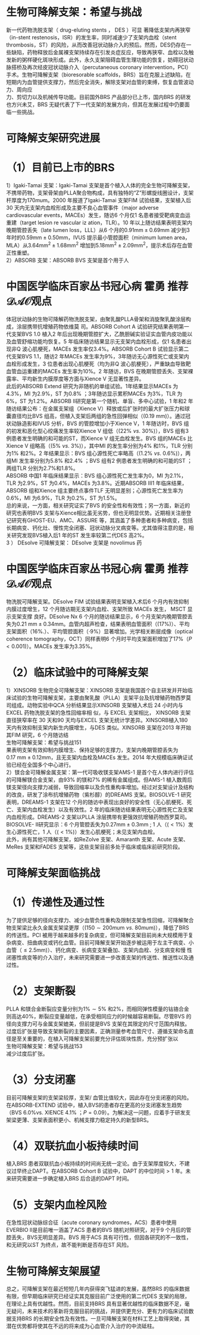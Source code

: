 # 生物可降解支架：希望与挑战  
新一代药物洗脱支架（ drug-eluting stents ， DES ）可显 著降低支架内再狭窄（in-stent restenosis，ISR）的发生率，同时减速少了支架内血栓（stent thrombosis，ST）的风险，从而改善冠状动脉介入的预后。然而，DES仍存在一些缺陷，药物释放后金属裸支架持续存在引发炎症反应，导致再狭窄、血栓以及触发新的粥样硬化斑块形成。此外，永久支架阻碍血管生理功能的恢复，妨碍冠状动脉搭桥及再次经皮冠状动脉介入（percutaneous coronary intervention，PCI）手术。生物可降解支架（bioresorable scaffolds，BRS）旨在克服上述缺陷，在短期内为血管提供支撑力，然后完全消失，解除支架对血管的束缚，恢复血管波动力、周向应  
力、剪切力以及机械传导功能。目前国外BRS 产品部分已上市，国内BRS 的研发也方兴未艾，BRS 无疑代表了下一代支架的发展方向，但其在发展过程中仍要面临一些挑战。  
#  可降解支架研究进展  
# （1）目前已上市的BRS  
1）Igaki-Tamai 支架：Igaki-Tamai 支架是首个植入人体的完全生物可降解支架，不携带药物，支架骨架由PLLA聚合物构成，具有独特的“Z”形螺旋线圈设计，支架杆厚度为$170mu\mathrm{m}$。2000 年报道了Igaki-Tamai 支架FIM 试验结果，支架植入后30 天内无支架内血栓形成及主要不良心血管事件（major adverse cardiovascular events，MACEs）发生，随访6 个月仅1 名患者接受靶病变血运重建（target lesion re vascular iz ation，TLR）。10 年以上随访结果表明支架内晚期管腔丢失（late lumen loss，LLL）从6 个月的$0.91\mathrm{{mm}\pm0.69\mathrm{{mm}}}$ 减少到3 年时的$0.59\mathrm{mm}\pm0.50\mathrm{mm}$，IVUS 提示最小管腔面积（minimum lumen area，MLA）从$3.64\mathrm{mm}^{2}\pm1.68\mathrm{mm}^{2}$ 增加到$5.18\mathrm{mm}^{2}\pm2.09\mathrm{mm}^{2}$，提示术后存在血管正性重塑。  
2）ABSORB 支架：ABSORB BVS 支架是首个用于人  
# 中国医学临床百家丛书冠心病  霍勇 推荐$\mathcal{D A O}$观点  
体冠状动脉的生物可降解药物洗脱支架，由聚乳酸PLLA骨架和消旋聚乳酸涂层构成，涂层携带抗增殖药物依维莫 司。ABSORB Cohort A 试验研究结果表明第一代支架BVS 1.0 植入2 年后出现晚期管腔扩大，乙酰胆碱实验证实血管内皮功能以及血管舒缩功能均恢复。5 年临床随访结果显示无支架内血栓形成，仅1 名患者出现非Q 波心肌梗死，MACEs 发生率仅$3.4\%$。ABSORB Cohort B 试验显示第二代支架BVS 1.1，随访2 年MACEs 发生率为$9\%$，3年随访无心源性死亡或支架内血栓形成发生，3 位患者出现心肌梗死（均为非Q 波心肌梗死），严重缺血导致靶血管血运重建的MACEs 发生率为$10\%$。2 年随访，BVS 在晚期管腔丢失、支架裸露率、平均新生内膜厚度等方面与Xience V 无显著性差异。  
此后的ABSORB Extend 研究为非随机的单组试验。1年结果显示MACEs 为$4.3\%$，MI 为$2.9\%$，ST 为$0.8\%$ ；3年随访显示累积MACEs 为$3\%$，TLR 为$6\%$，ST 为$1.2\%$。ABSORB Ⅱ研究是第一个随机、单盲、多中心试验，1 年和2 年随访结果公布：在金属支架组（Xience V）释放或后扩张时的最大扩张压力和球囊直径均比BVS 组高，但植入支架后两组的急性回弹相似（$(0.19\ \mathrm{mm})$）。通过冠状动脉造影和IVUS 分析，BVS 的管腔增加小于Xience V，1 年随访时，BVS 组的初发和恶化型心绞痛发生率较Xience V 组低（$(22\%\ \nu s.\ 30\%)$），BVS 组有3 例患者发生明确的和可能的ST，而Xience V 组无血栓发生。BVS 组的MACEs 比Xience V 组略高（$(5\%~\nu s.~3\%)$），其中MI 的发生率分别为$4\%$ 和$1\%$，TLR 分别为$1\%$ 和$2\%$。2 年结果显示：BVS 组心源性死亡率略高（$(1.2\%~\nu s.~0.6\%)$），两组MI 发生率分别为$5.8\%$ 和$2.4\%$ ；BVS 组有2 例患者发生明确的和可能的ST ；两组TLR 分别为$2.7\%$和$1.8\%$。  
ABSORB 中国1 年临床结果显示：BVS 组心源性死亡发生率为0，MI 为$2.1\%$，TLR 为$2.9\%$，ST 为$0.4\%$，MACEs 为$3.8\%$。近期ABSORB Ⅲ1 年临床结果，ABSORB 组和Xience 组主要终点事件TLF 无明显差别；心源性死亡发生率为$0.6\%$，MI 为$6.9\%$，TLR 为$0.2\%$，ST 为$1.5\%$。  
总的来说，一方面，相关研究证实了BVS 的安全性和有效性；另一方面，新近的研究也表明BVS 支架与Xience相比虽无劣势，但也无明显优势。近期相关注册登记研究有GHOST-EU、AMC、ASSURE 等，其涵盖了多种患者和多种病变，包括长期病变、钙化灶、慢性完全闭塞、冠状动脉分叉病变等。尤其值得注意的是，相关研究发现BVS植入后1 年的ST 发生率较第二代DES 高$2\%$。  
3 ） DEsolve  可降解支架： DEsolve  支架是  novolimus  药  

# 中国医学临床百家丛书冠心病  霍勇 推荐$\mathcal{D A O}$观点  

物洗脱可降解支架。DEsolve FIM 试验结果表明支架植入术后6 个月内有效抑制内膜过度增生，12 个月随访期无支架内血栓、支架所致 MACEs  发生， MSCT  显示支架支撑 良好。DEsolve Nx 6 个月的随访结果显示，6 个月支架内晚期管腔丢失为$0.21\ \mathrm{mm}{\pm}0.34\mathrm{mm}$。血管内超声检查，结果表明血管面积（$(17\%)$）、平均支架面积（$16\%.$）、平均管腔面积（$\cdot9\%$）显著增加。光学相关断层成像（optical coherence tomography，OCT）同样表明6 个月时平均支架面积增加了$17\%$（$\textstyle P<0.001)$）。MACEs 发生率为$3.35\%$。  
# （2）临床试验中的可降解支架  
1）XINSORB 生物完全可降解支架：XINSORB 支架是我国首个自主研发并开始临床试验的生物可降解支架，主要由聚乳酸（PLLA）支架平台及抗增殖药物西罗莫司组成。动物实验中QCA 分析结果显示XINSORB 支架植入术后 24  小时内与 EXCEL  药物洗脱支架的急性回缩率相 似，与 EXCEL  支架相比， XINSORB  支架直径狭窄率在 30 天和90 天均与EXCEL 支架无统计学差异。XINSORB植入180 天内有效抑制支架内新生内膜增生，与DES 类似。XINSORB 支架在2013 年开始其FIM 研究，6 个月随访结  
生物可降解支架：希望与挑战151  
果表明支架有效抑制内膜增生、保持足够的支撑力，支架内晚期管腔丢失为$0.17\ \mathrm{mm}{\pm}0.12\mathrm{mm}$，且无支架内血栓及MACEs 发生。2014 年大规模临床确证试验已经在全国多个中心进行。  
2）镁合金可降解金属支架：第一代可吸收镁支架AMS-1 是首个在人体内进行评估的可降解镁合金支架，由$93\%$ 的镁和$7\%$ 的稀有金属组成。但AMS-1 植入数周后镁支架径向支撑力减弱，导致回缩率以及负性重构率增加。经过对支架设计及结构的改良，研发了涂布抗增殖药物（紫杉醇）的DREAMS 支架。BIOSOLVE-1 研究表明，DREAMS-1 支架在12 个月的随访中表现出良好的安全性（无心肌梗死、死亡、支架内血栓发生）以及有效性。2 年的临床随访结果表明无心源性死亡及支架内血栓形成。DREAMS-2 支架以PLLA 涂层携带有更强效抗增殖药物西罗莫司。BIOSOLVE- Ⅱ研究显示：6 个月管腔丢失为$0.27\mathrm{mm}\pm0.3\mathrm{mm}\ ;\ 1$ 人（$(<1\%$）发生心源性死亡，1 人（$(<1\%)$）发生心肌梗死；未见支架内血栓。  
此外，尚有其他可降解支架，如ReZolve 支架、Amaranth 支架、Acute 支架、MeRes 支架和FADES 支架等，这些支架目前多处于临床或临床前研究阶段。  
#  可降解支架面临挑战  
# （1）传递性及通过性  
为了提供足够的径向支撑力、减少血管负性重构及限制支架急性回缩，可降解聚合物支架梁比永久金属支架梁更厚（$(150\sim200mu\mathrm{m}\ \nu s.\ 80mu\mathrm{m})$），降低了BRS 的传送性。PCI 被用于越来越多的复杂病变，但可降解支架目前尚未大规模用于复杂病变、扭曲病变或钙化血管。目前可降解支架开始逐步被运用于左主干病变、小血管（$\leqslant2.5\mathrm{mm})$）、钙化病变、长病变支架叠加、支架内血栓、分支病变和慢 性闭塞性病变等的介入治疗，未来研究需要进一步改善支架的传送性、推送性以及通过性。  
# （2）支架断裂  
PLLA 和镁合金断裂应变量分别为$1\%\sim5\%$ 和$2\%$，而相同弹性模量的钴铬合金则高达$40\%$，断裂应变量越低，在承受相同应力的时候越容易断裂。尽管BVS 的径向支撑力可与金属支架媲美，但前提是BVS 支架在其限定的尺寸范围内释放。过度后扩张是导致支架断裂的主要因素，正确测量参考血管尺寸、遵循支架命名直径是至关重要的，在植入可降解支架前要充分评估斑块性质，充分预扩张以  
生物可降解支架：希望与挑战153  
减少过度后扩张。  
# （3）分支闭塞  
目前可降解支架的支架梁较厚，支架/ 血管比值较大，因此存在分支闭塞的风险。在ABSORB-EXTEND 试验中，植入BVS的患者存在更高的分支闭塞发生趋势（BVS $6.0\%$vs. XIENCE $4.1\%$ ；$P{=}0.09$）。为解决这一问题，应着手于研发支架梁更薄、支架表面积更小、机械支撑力稳定持久的新型BRS。  
# （4）双联抗血小板持续时间  
植入BRS 患者双联抗血小板持续的时间尚无统一定论。由于支架厚度较大，不建议过早终止DAPT。在ABSORB Cohort B 试验中，DAPT 的中位时间$>1$ 年。未来研究需要进一步确定植入BRS 后合适的DAPT 时间。  
# （5）支架内血栓风险  
在急性冠状动脉综合征（acute coronary syndromes，ACS）患者中使用EVERBIO Ⅱ是目前唯一涵盖了ACS 患者的BVS 随机对照研究，对于9 个月后的管腔丢失，BVS无明显差异。BVS 用于ACS 具有可行性，但因各研究的不一致性，和无研究以ST 为终点，故不能判断是否存在ST 风险。  
#  生物可降解支架展望  
总之，可降解支架在最近短短几年内获得突飞猛进的发展，虽然BRS 的临床数据有限，但早期临床研究已经证实其克服目前广泛使用的第二代DES 支架的局限，在理论上具有优越性。然而，目前支持BRS 具有显著优越性的临床数据不足，毫无疑问，未来技术的革新将克服目前的挑战，并提供更充分、更有力的临床试验数据支持BRS 的长期安全性及有效性。一旦可降解支架在材料工艺上取得突破，其潜在优势都将使其在不远的将来成为心血管介入治疗的中流砥柱。  
